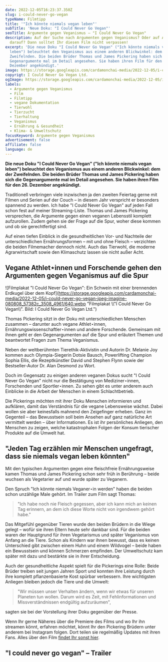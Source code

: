 ```yaml
---
date: 2022-12-05T16:23:37.350Z
slug: i-could-never-go-vegan
typeName: Filmtipp
title: '"Ich könnte niemals vegan leben"'
subTitle: 'Neue Doku: "I Could Never Go Vegan"'
seoTitle: Argumente gegen Veganismus – "I Could Never Go Vegan"
description: Auf der Suche nach Argumenten gegen Veganismus? Oder auf Antworten
  darauf? Dann solltet Ihr diesen Film nicht verpassen!
excerpt: 'Die neue Doku "I Could Never Go Vegan" ("Ich könnte niemals vegan
  leben") beleuchtet den Veganismus aus einem anderen Blickwinkel: dem der
  Zweifelnden. Die beiden Brüder Thomas und James Pickering haben sich die
  Gegenargumente mal im Detail angesehen. Sie haben ihren Film für den 26.
  Dezember angekündigt.'
image: https://storage.googleapis.com/cardamonchai-media/2022-12-05/i-could-never-go-vegan-jpg-imagine-080808_6c4836_1024_768/640.webp
copyrigt: I Could Never Go Vegan Ltd.
ogImage: https://storage.googleapis.com/cardamonchai-media/2022-12-05/i-could-never-go-vegan-fb-jpg-imagine-080808_6e483b_1200_628/640.webp
labels:
  - Argumente gegen Veganismus
  - Film
  - Filmtipp
  - vegane Dokumentation
  - Tierwohl
  - Tierzucht
  - Tierhaltung
  - Veganismus
  - Ernährung & Gesundheit
  - Klima- & Umweltschutz
focusKeyword: Argumente gegen Veganismus
advertisement: false
affiliate: false
language: de
---
```

**Die neue Doku "I Could Never Go Vegan" ("Ich könnte niemals vegan leben") beleuchtet den Veganismus aus einem anderen Blickwinkel: dem der Zweifelnden. Die beiden Brüder Thomas und James Pickering haben sich die Gegenargumente mal im Detail angesehen. Sie haben ihren Film für den 26. Dezember angekündigt.**

Traditionell verbringen viele inzwischen ja den zweiten Feiertag gerne mit Filmen und Serien auf der Couch – in diesem Jahr verspricht er besonders spannend zu werden. Ich habe "I Could Never Go Vegan" auf jeden Fall schon fest auf meiner Streaming-Liste. Thomas und James Pickering versprechen, die Argumente gegen einen veganen Lebensstil komplett aufzurollen. Zudem gehen sie der Frage auf die Spur, woher diese kommen und ob sie gerechtfertigt sind.

Auf einen tiefen Einblick in die gesundheitlichen Vor- und Nachteile der unterschiedlichen Ernährungsformen – mit und ohne Fleisch – verzichten die beiden Filmemacher dennoch nicht. Auch das Tierwohl, die moderne Agrarwirtschaft sowie den Klimaschutz lassen sie nicht außer Acht.

## Vegane Athlet⋆innen und Forschende gehen den Argumenten gegen Veganismus auf die Spur

![Filmplakat "I Could Never Go Vegan": Ein Schwein mit einer brennenden Erdkugel über dem Kopf](https://storage.googleapis.com/cardamonchai-media/2022-12-05/i-could-never-go-vegan-jpeg-imagine-080808_57382c_3508_4961/640.webp "Filmplakat \\\\"I Could Never Go Vegan\\\\". Bild: I Could Never Go Vegan Ltd.")

Thomas Pickering sitzt in der Doku mit unterschiedlichen Menschen zusammen – darunter auch vegane Athlet⋆innen, Ernährungswissenschaftler⋆innen und andere Forschende. Gemeinsam mit ihnen geht er den Gegenargumenten auf die Spur und erläutert Themen und beantwortet Fragen zum Thema Veganismus.

Neben der weltberühmten Tierethik-Aktivistin und Autorin Dr. Melanie Joy kommen auch Olympia-Siegerin Dotsie Bausch, Powerlifting Champion Sophia Ellis, die Rezeptkünstler David und Stephen Flynn sowie der Bestseller-Autor Dr. Alan Desmond zu Wort.

Doch im Gegensatz zu einigen anderen veganen Dokus sucht "I Could Never Go Vegan" nicht nur die Bestätigung von Mediziner⋆innen, Forschenden und Sportler⋆innen. Zu sehen gibt es unter anderem auch Einblicke in die Arbeit der Menschen in einem Schlachtbetrieb.

Die Pickerings möchten mit ihrer Doku Menschen informieren und aufklären, damit das Verständnis für die vegane Lebensweise wächst. Dabei wollen sie aber keinesfalls mahnend den Zeigefinger erheben. Ganz im Gegenteil – das Bewusstsein soll beim Ansehen auf ganz natürliche Art vermittelt werden – über Informationen. Es ist ihr persönliches Anliegen, den Menschen zu zeigen, welche katastrophalen Folgen der Konsum tierischer Produkte auf die Umwelt hat.

## "Jeden Tag erzählen mir Menschen ungefragt, dass sie niemals vegan leben könnten"

Mit den typischen Argumenten gegen eine fleischfreie Ernährungsweise kamen Thomas und James Pickering schon sehr früh in Berührung – beide wuchsen als Vegetarier auf und wurde später zu Veganern. 

Den Spruch "Ich könnte niemals Veganer⋆in werden" haben die beiden schon unzählige Male gehört. Im Trailer zum Film sagt Thomas:

> "Ich habe noch nie Fleisch gegessen, aber ich kann mich an keinen Tag erinnern, an dem ich diese Worte nicht von irgendwem gehört habe."

Das Mitgefühl gegenüber Tieren wurde den beiden Brüdern in die Wiege gelegt – wofür sie ihren Eltern heute sehr dankbar sind. Für die beiden waren der Hauptgrund für ihren Vegetarismus und später Veganismus von Anfang an die Tiere. Schon als Kindern war ihnen bewusst, dass es keinen Unterschied gibt zwischen einem Huhn und einem Wildvogel – beide haben ein Bewusstsein und können Schmerzen empfinden. Der Umweltschutz kam später mit dazu und bestärkte sie in ihrer Entscheidung.

Auch der gesundheitliche Aspekt spielt für die Pickerings eine Rolle: Beide Brüder treiben seit jungen Jahren Sport und konnten ihre Leistung durch ihre komplett pflanzenbasierte Kost spürbar verbessern. Ihre wichtigsten Anliegen bleiben jedoch die Tiere und die Umwelt: 

> "Wir müssen unser Verhalten ändern, wenn wir etwas für unseren Planeten tun wollen. Darum wird es Zeit, mit Fehlinformationen und Missverständnissen endgültig aufzuräumen",

sagten sie bei der Vorstellung ihrer Doku gegenüber der Presse.

Wenn Ihr gerne Näheres über die Premiere des Films und wo Ihr ihn streamen könnt, erfahren möchtet, könnt Ihr den Pickering Brüdern unter anderem bei Instagram folgen. Dort teilen sie regelmäßig Updates mit ihren Fans. Alles über den Film [findet Ihr sonst hier](https://icouldnevergovegan.co.uk/).

## "I could never go vegan" –  Trailer

<YouTube id="bkUU5geAsiE" />